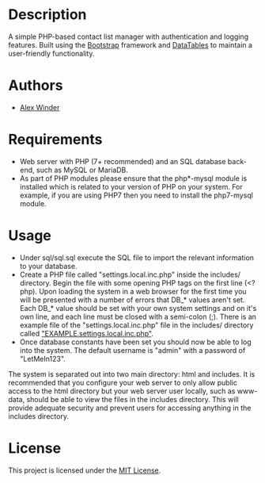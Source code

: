 # Description

A simple PHP-based contact list manager with authentication and logging features. Built using the [Bootstrap](https://getbootstrap.com/) framework and [DataTables](https://datatables.net/) to maintain a user-friendly functionality.

# Authors

* [Alex Winder](https://www.alexwinder.uk) 

# Requirements

* Web server with PHP (7+ recommended) and an SQL database back-end, such as MySQL or MariaDB.
* As part of PHP modules please ensure that the php*-mysql module is installed which is related to your version of PHP on your system. For example, if you are using PHP7 then you need to install the php7-mysql module.

# Usage

- Under sql/sql.sql execute the SQL file to import the relevant information to your database.
- Create a PHP file called "settings.local.inc.php" inside the includes/ directory. Begin the file with some opening PHP tags on the first line (<?php). Upon loading the system in a web browser for the first time you will be presented with a number of errors that DB_* values aren't set. Each DB_* value should be set with your own system settings and on it's own line, and each line must be closed with a semi-colon (;). There is an example file of the "settings.local.inc.php" file in the includes/ directory called ["EXAMPLE.settings.local.inc.php"](includes/EXAMPLE.settings.local.inc.php).
- Once database constants have been set you should now be able to log into the system. The default username is "admin" with a password of "LetMeIn123".

The system is separated out into two main directory: html and includes. It is recommended that you configure your web server to only allow public access to the html directory but your web server user locally, such as www-data, should be able to view the files in the includes directory. This will provide adequate security and prevent users for accessing anything in the includes directory.

# License

This project is licensed under the [MIT License](LICENSE.md).
